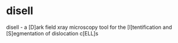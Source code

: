 # disell
disell - a [D]ark field xray microscopy tool for the [I]tentification and [S]egmentation of dislocation c[ELL]s
